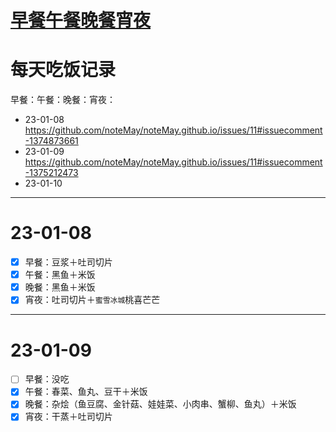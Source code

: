 # [早餐午餐晚餐宵夜](https://github.com/noteMay/noteMay.github.io/issues/11)

# 每天吃饭记录

早餐：午餐：晚餐：宵夜：

- 23-01-08 https://github.com/noteMay/noteMay.github.io/issues/11#issuecomment-1374873661
- 23-01-09 https://github.com/noteMay/noteMay.github.io/issues/11#issuecomment-1375212473
- 23-01-10

---

# 23-01-08

- [x] 早餐：豆浆＋吐司切片
- [x] 午餐：黑鱼＋米饭
- [x] 晚餐：黑鱼＋米饭
- [x] 宵夜：吐司切片＋`蜜雪冰城`桃喜芒芒

---

# 23-01-09

- [ ] 早餐：没吃
- [x] 午餐：春菜、鱼丸、豆干＋米饭
- [x] 晚餐：杂烩（鱼豆腐、金针菇、娃娃菜、小肉串、蟹柳、鱼丸）＋米饭
- [x] 宵夜：干蒸＋吐司切片